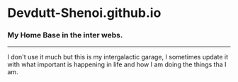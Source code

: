 # Devdutt-Shenoi.github.io
### My Home Base in the inter webs.
_____
I don't use it much but this is my intergalactic garage, I sometimes update it with what important is happening in life and how I am doing the things tha I am.
